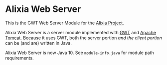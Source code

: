 # Alixia Web Server

This is the GWT Web Server Module for the [Alixia Project](https://github.com/markhull/Alixia).

Alixia Web Server is a server module implemented with [GWT](http://www.gwtproject.org) and [Apache Tomcat](http://tomcat.apache.org). Because it uses GWT, both the server portion *and the client portion* can be (and are) written in Java.

Alixia Web Server is now Java 10. See `module-info.java` for module path requirements.
